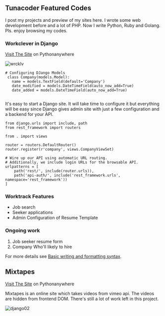 ## Tunacoder Featured Codes
I post my projects and preview of my sites here. I wrote some web development before and a lot of PHP. Now I write Python, Ruby and Golang. Pls. enjoy browsing my codes.


### Workclever in Django

[Visit The Site](https://worktrack.pythonanywhere.com/) on Pythonanywhere

![wrcklv](https://user-images.githubusercontent.com/1997542/185055395-4ad15ef5-9ab4-42dc-baa9-7502644d7cbe.png)


   ```
   # Configuring DJango Models
    class Company(models.Model):
      name = models.TextField(default='Company')
      date_modified = models.DateTimeField(auto_now_add=True)
      date_added = models.DateTimeField(auto_now_add=True)
      
   ```
It's easy to start a Django site. It will take time to configure it but everything will be easy since Django gives admin site with just a few configuration and a backend for your API.


```
from django.urls import include, path
from rest_framework import routers

from . import views 

router = routers.DefaultRouter()
router.register(r'company', views.CompanyViewSet)

# Wire up our API using automatic URL routing.
# Additionally, we include login URLs for the browsable API.
urlpatterns = [
    path('rest/', include(router.urls)),
    path('api-auth/', include('rest_framework.urls', namespace='rest_framework'))
] 
```
### Worktrack Features
- Job search
- Seeker applications
- Admin Configuration of Resume Template

### Ongoing work
1. Job seeker resume form
2. Company Who'll likely to hire


For more details see [Basic writing and formatting syntax](https://docs.github.com/en/github/writing-on-github/getting-started-with-writing-and-formatting-on-github/basic-writing-and-formatting-syntax).

## Mixtapes
[Visit The Site](http://missionacarla.pythonanywhere.com/) on Pythonanywhere
 
Mixtapes is an online site which takes videos from vimeo api. The videos are hidden from frontend DOM. There's still a lot of work left in this project.

![django02](https://user-images.githubusercontent.com/1997542/185058999-45471d4d-75ec-4189-83d2-368d1d185ecf.png)

